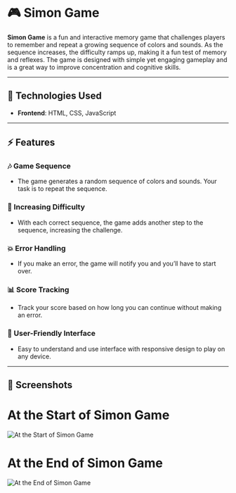 # 🎮 Simon Game

**Simon Game** is a fun and interactive memory game that challenges players to remember and repeat a growing sequence of colors and sounds. As the sequence increases, the difficulty ramps up, making it a fun test of memory and reflexes. The game is designed with simple yet engaging gameplay and is a great way to improve concentration and cognitive skills.

---

## 🚀 Technologies Used

- **Frontend**: HTML, CSS, JavaScript
  
---

## ⚡ Features

### 🎶 Game Sequence
- The game generates a random sequence of colors and sounds. Your task is to repeat the sequence.

### 🔄 Increasing Difficulty
- With each correct sequence, the game adds another step to the sequence, increasing the challenge.

### 💥 Error Handling
- If you make an error, the game will notify you and you’ll have to start over.

### 📊 Score Tracking
- Track your score based on how long you can continue without making an error.

### 🎯 User-Friendly Interface
- Easy to understand and use interface with responsive design to play on any device.

---

## 📸 Screenshots
 # At the Start of Simon Game
![At the Start of Simon Game](./Screenshots/Start-Of-Game.png)

 # At the End of Simon Game
![At the End of Simon Game](./Screenshots/End-Of-Game.png)


